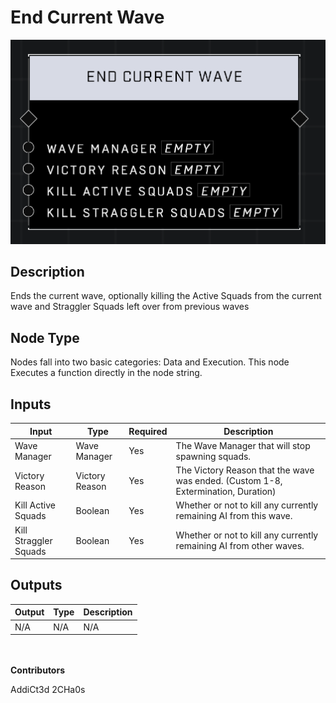 # End Current Wave
![alt text](../../../.gitbook/assets/end-current-wave.png)

## Description
Ends the current wave, optionally killing the Active Squads from the current wave and Straggler Squads left over from previous waves

## Node Type
Nodes fall into two basic categories: Data and Execution. This node Executes a function directly in the node string.

## Inputs
| Input            | Type             | Required | Description												    |
|------------------|------------------|----------|--------------------------------------------------------------|
| Wave Manager | Wave Manager | Yes | The Wave Manager that will stop spawning squads.|
| Victory Reason | Victory Reason | Yes | The Victory Reason that the wave was ended. (Custom 1-8, Extermination, Duration)|
| Kill Active Squads | Boolean | Yes | Whether or not to kill any currently remaining AI from this wave.|
| Kill Straggler Squads | Boolean | Yes | Whether or not to kill any currently remaining AI from other waves.|

## Outputs
| Output           | Type             | Description												     |
|------------------|------------------|--------------------------------------------------------------|
| N/A | N/A | N/A |

\
\
**Contributors**

AddiCt3d 2CHa0s

